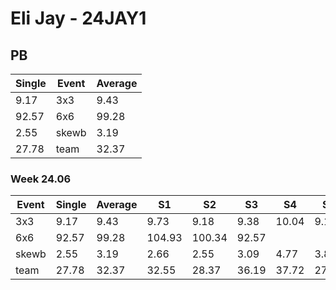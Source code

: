 # Eli Jay - 24JAY1

## PB
|Single|Event|Average|
|----|----|----|
|9.17|3x3|9.43|
|92.57|6x6|99.28|
|2.55|skewb|3.19|
|27.78|team|32.37|
### Week 24.06
|Event|Single|Average|S1|S2|S3|S4|S5|
|-----|-------|------|--|--|--|--|--|
|3x3|9.17|9.43|9.73|9.18|9.38|10.04|9.17|
|6x6|92.57|99.28|104.93|100.34|92.57| | |
|skewb|2.55|3.19|2.66|2.55|3.09|4.77|3.82|
|team|27.78|32.37|32.55|28.37|36.19|37.72|27.78|
